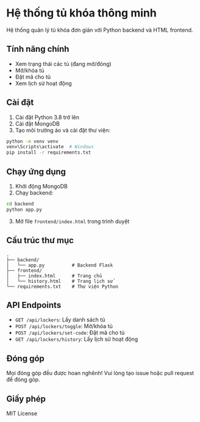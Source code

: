 # Hệ thống tủ khóa thông minh

Hệ thống quản lý tủ khóa đơn giản với Python backend và HTML frontend.

## Tính năng chính

- Xem trạng thái các tủ (đang mở/đóng)
- Mở/khóa tủ
- Đặt mã cho tủ
- Xem lịch sử hoạt động

## Cài đặt

1. Cài đặt Python 3.8 trở lên
2. Cài đặt MongoDB
3. Tạo môi trường ảo và cài đặt thư viện:
```bash
python -m venv venv
venv\Scripts\activate  # Windows
pip install -r requirements.txt
```

## Chạy ứng dụng

1. Khởi động MongoDB
2. Chạy backend:
```bash
cd backend
python app.py
```
3. Mở file `frontend/index.html` trong trình duyệt

## Cấu trúc thư mục

```
.
├── backend/
│   └── app.py          # Backend Flask
├── frontend/
│   ├── index.html      # Trang chủ
│   └── history.html    # Trang lịch sử
└── requirements.txt    # Thư viện Python
```

## API Endpoints

- `GET /api/lockers`: Lấy danh sách tủ
- `POST /api/lockers/toggle`: Mở/khóa tủ
- `POST /api/lockers/set-code`: Đặt mã cho tủ
- `GET /api/lockers/history`: Lấy lịch sử hoạt động

## Đóng góp

Mọi đóng góp đều được hoan nghênh! Vui lòng tạo issue hoặc pull request để đóng góp.

## Giấy phép

MIT License
